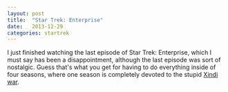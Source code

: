 ```yaml
---
layout: post
title:  "Star Trek: Enterprise"
date:   2013-12-29
categories: startrek
---
```


I just finished watching the last episode of Star Trek: Enterprise, which I must say has been a
disappointment, although the last episode was sort of nostalgic. Guess that's what you get for
having to do everything inside of four seasons, where one season is completely devoted to the stupid
[Xindi war](http://en.memory-alpha.org/wiki/Xindi_incident).

